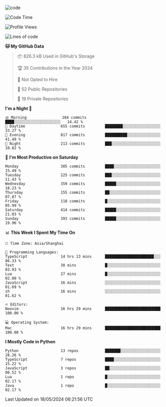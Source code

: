 
<!--
**liuyaanng/liuyaanng** is a ✨ _special_ ✨ repository because its `README.md` (this file) appears on your GitHub profile.

Here are some ideas to get you started:

- 🔭 I’m currently working on ...
- 🌱 I’m currently learning ...
- 👯 I’m looking to collaborate on ...
- 🤔 I’m looking for help with ...
- 💬 Ask me about ...
- 📫 How to reach me: ...
- 😄 Pronouns: ...
- ⚡ Fun fact: ...
-->


![code](https://cdn.jsdelivr.net/gh/liuyaanng/liuyaanng@1.0/code.gif) 

<!--START_SECTION:waka-->
![Code Time](http://img.shields.io/badge/Code%20Time-390%20hrs%2033%20mins-blue)

![Profile Views](http://img.shields.io/badge/Profile%20Views-0-blue)

![Lines of code](https://img.shields.io/badge/From%20Hello%20World%20I%27ve%20Written-14.6%20million%20lines%20of%20code-blue)

**🐱 My GitHub Data** 

> 📦 826.3 kB Used in GitHub's Storage 
 > 
> 🏆 35 Contributions in the Year 2024
 > 
> 🚫 Not Opted to Hire
 > 
> 📜 52 Public Repositories 
 > 
> 🔑 19 Private Repositories 
 > 
**I'm a Night 🦉** 

```text
🌞 Morning                284 commits         ████░░░░░░░░░░░░░░░░░░░░░   14.42 % 
🌆 Daytime                655 commits         ████████░░░░░░░░░░░░░░░░░   33.27 % 
🌃 Evening                817 commits         ██████████░░░░░░░░░░░░░░░   41.49 % 
🌙 Night                  213 commits         ███░░░░░░░░░░░░░░░░░░░░░░   10.82 % 
```
📅 **I'm Most Productive on Saturday** 

```text
Monday                   305 commits         ████░░░░░░░░░░░░░░░░░░░░░   15.49 % 
Tuesday                  225 commits         ███░░░░░░░░░░░░░░░░░░░░░░   11.43 % 
Wednesday                359 commits         █████░░░░░░░░░░░░░░░░░░░░   18.23 % 
Thursday                 155 commits         ██░░░░░░░░░░░░░░░░░░░░░░░   07.87 % 
Friday                   118 commits         █░░░░░░░░░░░░░░░░░░░░░░░░   05.99 % 
Saturday                 414 commits         █████░░░░░░░░░░░░░░░░░░░░   21.03 % 
Sunday                   393 commits         █████░░░░░░░░░░░░░░░░░░░░   19.96 % 
```


📊 **This Week I Spent My Time On** 

```text
🕑︎ Time Zone: Asia/Shanghai

💬 Programming Languages: 
TypeScript               14 hrs 13 mins      ██████████████████████░░░   86.33 % 
Text                     38 mins             █░░░░░░░░░░░░░░░░░░░░░░░░   03.93 % 
Lua                      27 mins             █░░░░░░░░░░░░░░░░░░░░░░░░   02.80 % 
JavaScript               16 mins             ░░░░░░░░░░░░░░░░░░░░░░░░░   01.69 % 
sh                       16 mins             ░░░░░░░░░░░░░░░░░░░░░░░░░   01.62 % 

🔥 Editors: 
Neovim                   16 hrs 29 mins      █████████████████████████   100.00 % 

💻 Operating System: 
Mac                      16 hrs 29 mins      █████████████████████████   100.00 % 
```

**I Mostly Code in Python** 

```text
Python                   13 repos            ███████░░░░░░░░░░░░░░░░░░   28.26 % 
TypeScript               7 repos             ████░░░░░░░░░░░░░░░░░░░░░   15.22 % 
JavaScript               3 repos             ██░░░░░░░░░░░░░░░░░░░░░░░   06.52 % 
Lua                      1 repo              █░░░░░░░░░░░░░░░░░░░░░░░░   02.17 % 
Java                     1 repo              █░░░░░░░░░░░░░░░░░░░░░░░░   02.17 % 
```




 Last Updated on 18/05/2024 06:21:56 UTC
<!--END_SECTION:waka-->
